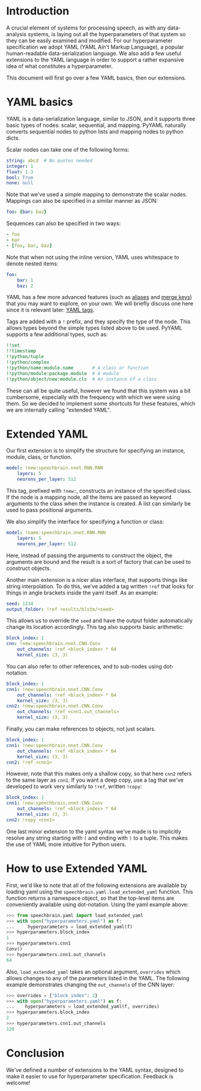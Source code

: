Introduction
============

A crucial element of systems for processing speech, as with any data-analysis
systems, is laying out all the hyperparameters of that system so they can be
easily examined and modified. For our hyperparameter specification we adopt
YAML (YAML Ain't Markup Language), a popular human-readable data-serialization
language. We also add a few useful extensions to the YAML language in order to
support a rather expansive idea of what constitutes a hyperparameter.

This document will first go over a few YAML basics, then our extensions.

YAML basics
===========

YAML is a data-serialization language, similar to JSON, and it supports
three basic types of nodes: scalar, sequential, and mapping. PyYAML naturally
converts sequential nodes to python lists and mapping nodes to python dicts.

Scalar nodes can take one of the following forms:

```yaml
string: abcd  # No quotes needed
integer: 1
float: 1.3
bool: True
none: null
```

Note that we've used a simple mapping to demonstrate the scalar nodes. Mappings
can also be specified in a similar manner as JSON:

```yaml
foo: {bar: baz}
```

Sequences can also be specified in two ways:

```yaml
- foo
- bar
- [foo, bar, baz]
```

Note that when not using the inline version, YAML uses whitespace to denote
nested items:

```yaml
foo:
    bar: 1
    baz: 2
```

YAML has a few more advanced features (such as
[aliases](https://pyyaml.org/wiki/PyYAMLDocumentation#aliases) and
[merge keys](https://yaml.org/type/merge.html)) that you may want to explore,
on your own. We will briefly discuss one here since it is relevant later:
[YAML tags](https://pyyaml.org/wiki/PyYAMLDocumentation#tags).

Tags are added with a `!` prefix, and they specify the type of the node. This
allows types beyond the simple types listed above to be used. PyYAML supports a
few additional types, such as:

```yaml
!!set
!!timestamp
!!python/tuple
!!python/complex
!!python/name:module.name       # A class or function
!!python/module:package.module  # A module
!!python/object/new:module.cls  # An instance of a class
```

These can all be quite useful, however we found that this system was a bit
cumbersome, especially with the frequency with which we were using them. So
we decided to implement some shortcuts for these features, which we are
internally calling "extended YAML".

Extended YAML
=============

Our first extension is to simplify the structure for specifying an instance,
module, class, or function.

```yaml
model: !new:speechbrain.nnet.RNN.RNN
    layers: 5
    neurons_per_layer: 512
```

This tag, prefixed with `!new:`, constructs an instance of the specified class.
If the node is a mapping node, all the items are passed as keyword arguments
to the class when the instance is created. A list can similarly be used to
pass positional arguments.

We also simplify the interface for specifying a function or class:

```yaml
model: !name:speechbrain.nnet.RNN.RNN
    layers: 5
    neurons_per_layer: 512
```

Here, instead of passing the arguments to construct the object, the arguments
are bound and the result is a sort of factory that can be used to construct
objects.

Another main extension is a nicer alias interface, that supports things like
string interpolation. To do this, we've added a tag written `!ref` that
looks for things in angle brackets inside the yaml itself. As an example:

```yaml
seed: 1234
output_folder: !ref results/blstm/<seed>
```

This allows us to override the `seed` and have the output folder automatically
change its location accordingly. This tag also supports basic arithmetic:

```yaml
block_index: 1
cnn: !new:speechbrain.nnet.CNN.Conv
    out_channels: !ref <block_index> * 64
    kernel_size: (3, 3)
```

You can also refer to other references, and to sub-nodes using dot-notation.

```yaml
block_index: 1
cnn1: !new:speechbrain.nnet.CNN.Conv
    out_channels: !ref <block_index> * 64
    kernel_size: (3, 3)
cnn2: !new:speechbrain.nnet.CNN.Conv
    out_channels: !ref <cnn1.out_channels>
    kernel_size: (3, 3)
```

Finally, you can make references to objects, not just scalars.

```yaml
block_index: 1
cnn1: !new:speechbrain.nnet.CNN.Conv
    out_channels: !ref <block_index> * 64
    kernel_size: (3, 3)
cnn2: !ref <cnn1>
```

However, note that this makes only a shallow copy, so that here `cnn2`
refers to the same layer as `cnn1`. If you want a deep copy, use a tag
that we've developed to work very similarly to `!ref`, written `!copy`:

```yaml
block_index: 1
cnn1: !new:speechbrain.nnet.CNN.Conv
    out_channels: !ref <block_index> * 64
    kernel_size: (3, 3)
cnn2: !copy <cnn1>
```

One last minor extension to the yaml syntax we've made is to implicitly
resolve any string starting with `(` and ending with `)` to a tuple.
This makes the use of YAML more intuitive for Python users.


How to use Extended YAML
========================

First, we'd like to note that all of the following extensions are available
by loading yaml using the `speechbrain.yaml.load_extended_yaml` function.
This function returns a namespace object, so that the top-level items
are conveniently available using dot-notation. Using the yaml example
above:

```python
>>> from speechbrain.yaml import load_extended_yaml
>>> with open("hyperparameters.yaml") as f:
...     hyperparameters = load_extended_yaml(f)
>>> hyperparameters.block_index
1
>>> hyperparameters.cnn1
Conv()
>>> hyperparameters.cnn1.out_channels
64
```

Also, `load_extended_yaml` takes an optional argument, `overrides`
which allows changes to any of the parameters listed in the YAML.
The following example demonstrates changing the `out_channels`
of the CNN layer:

```python
>>> overrides = {"block_index": 2}
>>> with open("hyperparameters.yaml") as f:
...    hyperparameters = load_extended_yaml(f, overrides)
>>> hyperparameters.block_index
2
>>> hyperparameters.cnn1.out_channels
128
```

Conclusion
==========

We've defined a number of extensions to the YAML syntax, designed to
make it easier to use for hyperparameter specification. Feedback is welcome!
